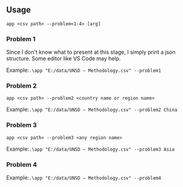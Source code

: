## Usage
`app <csv path> --problem<1-4> [arg]`

### Problem 1
Since I don't know what to present at this stage, I simply print a json structure. Some editor like VS Code may help.

Example:`.\app "E:/data/UNSD — Methodology.csv" --problem1`

### Problem 2
`app <csv path> --problem2 <country name or region name>`

Example:`.\app "E:/data/UNSD — Methodology.csv" --problem2 China`

### Problem 3
`app <csv path> --problem3 <any region name>`

Example:`.\app "E:/data/UNSD — Methodology.csv" --problem3 Asia`

### Problem 4

Example:`.\app "E:/data/UNSD — Methodology.csv" --problem4`
